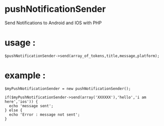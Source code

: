 # pushNotificationSender
Send Notifications to Android and IOS with PHP

# usage :

    $pushNotificationSender->send(array_of_tokens,title,message,platform);

# example :

    $myPushNotificationSender = new pushNotificationSender();

    if($myPushNotificationSender->send(array('XXXXXX'),'hello','i am here','ios')) {
      echo 'message sent';
    } else { 
      echo 'Error : message not sent';
    }  
